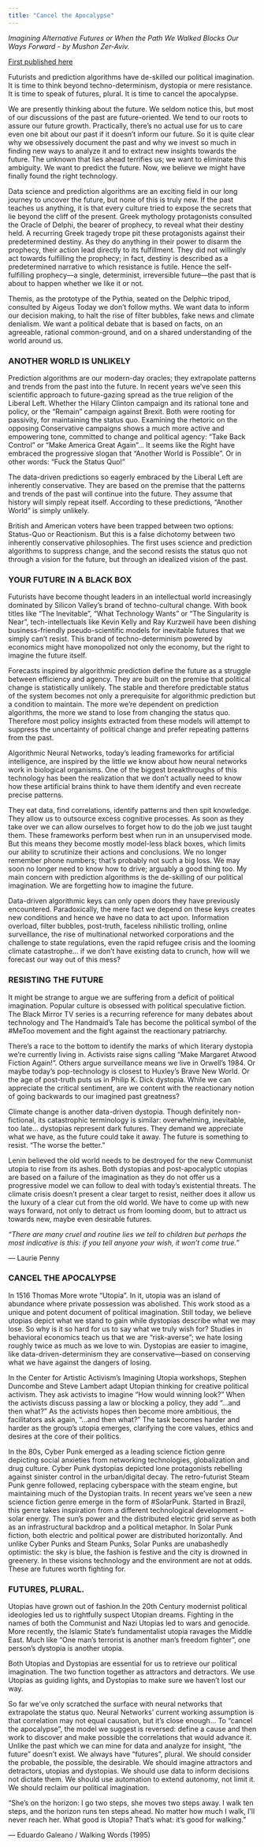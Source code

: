 ```yaml
---
title: "Cancel the Apocalypse"
---
```


*Imagining Alternative Futures _or_ When the Path We Walked Blocks Our Ways Forward - by Mushon Zer-Aviv.*

[First published here](https://dingdingding.org/issue-2/when-the-path-we-walked-blocks-our-ways-forward/)

Futurists and prediction algorithms have de-skilled our political imagination. It is time to think beyond techno-determinism, dystopia or mere resistance. It is time to speak of futures, plural. It is time to cancel the apocalypse.

We are presently thinking about the future. We seldom notice this, but most of our discussions of the past are future-oriented. We tend to our roots to assure our future growth. Practically, there’s no actual use for us to care even one bit about our past if it doesn’t inform our future. So it is quite clear why we obsessively document the past and why we invest so much in finding new ways to analyze it and to extract new insights towards the future. The unknown that lies ahead terrifies us; we want to eliminate this ambiguity. We want to predict the future. Now, we believe we might have finally found the right technology.

Data science and prediction algorithms are an exciting field in our long journey to uncover the future, but none of this is truly new. If the past teaches us anything, it is that every culture tried to expose the secrets that lie beyond the cliff of the present. Greek mythology protagonists consulted the Oracle of Delphi, the bearer of prophecy, to reveal what their destiny held. A recurring Greek tragedy trope pit these protagonists against their predetermined destiny. As they do anything in their power to disarm the prophecy, their action lead directly to its fulfillment. They did not willingly act towards fulfilling the prophecy; in fact, destiny is described as a predetermined narrative to which resistance is futile. Hence the self-fulfilling prophecy—a single, determinist, irreversible future—the past that is about to happen whether we like it or not.

Themis, as the prototype of the Pythia, seated on the Delphic tripod, consulted by Aigeus Today we don’t follow myths. We want data to inform our decision making, to halt the rise of filter bubbles, fake news and climate denialism. We want a political debate that is based on facts, on an agreeable, rational common-ground, and on a shared understanding of the world around us.

### ANOTHER WORLD IS UNLIKELY

Prediction algorithms are our modern-day oracles; they extrapolate patterns and trends from the past into the future. In recent years we’ve seen this scientific approach to future-gazing spread as the true religion of the Liberal Left. Whether the Hilary Clinton campaign and its rational tone and policy, or the “Remain” campaign against Brexit. Both were rooting for passivity, for maintaining the status quo. Examining the rhetoric on the opposing Conservative campaigns shows a much more active and empowering tone, committed to change and political agency: “Take Back Control” or “Make America Great Again”… It seems like the Right have embraced the progressive slogan that “Another World is Possible”. Or in other words: “Fuck the Status Quo!”

The data-driven predictions so eagerly embraced by the Liberal Left are inherently conservative. They are based on the premise that the patterns and trends of the past will continue into the future. They assume that history will simply repeat itself. According to these predictions, “Another World” is simply unlikely.

British and American voters have been trapped between two options: Status-Quo or Reactionism. But this is a false dichotomy between two inherently conservative philosophies. The first uses science and prediction algorithms to suppress change, and the second resists the status quo not through a vision for the future, but through an idealized vision of the past.

### YOUR FUTURE IN A BLACK BOX

Futurists have become thought leaders in an intellectual world increasingly dominated by Silicon Valley’s brand of techno-cultural change. With book titles like “The Inevitable”, “What Technology Wants” or “The Singularity is Near”, tech-intellectuals like Kevin Kelly and Ray Kurzweil have been dishing business-friendly pseudo-scientific models for inevitable futures that we simply can’t resist. This brand of techno-determinism powered by economics might have monopolized not only the economy, but the right to imagine the future itself.

Forecasts inspired by algorithmic prediction define the future as a struggle between efficiency and agency. They are built on the premise that political change is statistically unlikely. The stable and therefore predictable status of the system becomes not only a prerequisite for algorithmic prediction but a condition to maintain. The more we’re dependent on prediction algorithms, the more we stand to lose from changing the status quo. Therefore most policy insights extracted from these models will attempt to suppress the uncertainty of political change and prefer repeating patterns from the past.

Algorithmic Neural Networks, today’s leading frameworks for artificial intelligence, are inspired by the little we know about how neural networks work in biological organisms. One of the biggest breakthroughs of this technology has been the realization that we don’t actually need to know how these artificial brains think to have them identify and even recreate precise patterns.

They eat data, find correlations, identify patterns and then spit knowledge. They allow us to outsource excess cognitive processes. As soon as they take over we can allow ourselves to forget how to do the job we just taught them. These frameworks perform best when run in an unsupervised mode. But this means they become mostly model-less black boxes, which limits our ability to scrutinize their actions and conclusions. We no longer remember phone numbers; that’s probably not such a big loss. We may soon no longer need to know how to drive; arguably a good thing too. My main concern with prediction algorithms is the de-skilling of our political imagination. We are forgetting how to imagine the future.

Data-driven algorithmic keys can only open doors they have previously encountered. Paradoxically, the mere fact we depend on these keys creates new conditions and hence we have no data to act upon. Information overload, filter bubbles, post-truth, faceless nihilistic trolling, online surveillance, the rise of multinational networked corporations and the challenge to state regulations, even the rapid refugee crisis and the looming climate catastrophe… if we don’t have existing data to crunch, how will we forecast our way out of this mess?

### RESISTING THE FUTURE

It might be strange to argue we are suffering from a deficit of political imagination. Popular culture is obsessed with political speculative fiction. The Black Mirror TV series is a recurring reference for many debates about technology and The Handmaid’s Tale has become the political symbol of the #MeToo movement and the fight against the reactionary patriarchy.

There’s a race to the bottom to identify the marks of which literary dystopia we’re currently living in. Activists raise signs calling “Make Margaret Atwood Fiction Again!”. Others argue surveillance means we live in Orwell’s 1984. Or maybe today’s pop-technology is closest to Huxley’s Brave New World. Or the age of post-truth puts us in Philip K. Dick dystopia. While we can appreciate the critical sentiment, are we content with the reactionary notion of going backwards to our imagined past greatness?

Climate change is another data-driven dystopia. Though definitely non-fictional, its catastrophic terminology is similar: overwhelming, inevitable, too late… dystopias represent dark futures. They demand we appreciate what we have, as the future could take it away. The future is something to resist. “The worse the better.”

Lenin believed the old world needs to be destroyed for the new Communist utopia to rise from its ashes. Both dystopias and post-apocalyptic utopias are based on a failure of the imagination as they do not offer us a progressive model we can follow to deal with today’s existential threats. The climate crisis doesn’t present a clear target to resist, neither does it allow us the luxury of a clear cut from the old world. We have to come up with new ways forward, not only to detract us from looming doom, but to attract us towards new, maybe even desirable futures.

_“There are many cruel and routine lies we tell to children but perhaps the most indicative is this: if you tell anyone your wish, it won’t come true.”_

— Laurie Penny

### CANCEL THE APOCALYPSE

In 1516 Thomas More wrote “Utopia”. In it, utopia was an island of abundance where private possession was abolished. This work stood as a unique and potent document of political imagination. Still today, we believe utopias depict what we stand to gain while dystopias describe what we may lose. So why is it so hard for us to say what we truly wish for? Studies in behavioral economics teach us that we are “risk-averse”; we hate losing roughly twice as much as we love to win. Dystopias are easier to imagine, like data-driven-determinism they are conservative—based on conserving what we have against the dangers of losing.

In the Center for Artistic Activism’s Imagining Utopia workshops, Stephen Duncombe and Steve Lambert adapt Utopian thinking for creative political activism. They ask activists to imagine “How would winning look?” When the activists discuss passing a law or blocking a policy, they add “…and then what?” As the activists hopes then become more ambitious, the facilitators ask again, “…and then what?” The task becomes harder and harder as the group’s utopia emerges, clarifying the core values, ethics and desires at the core of their politics.

In the 80s, Cyber Punk emerged as a leading science fiction genre depicting social anxieties from networking technologies, globalization and drug culture. Cyber Punk dystopias depicted lone protagonists rebelling against sinister control in the urban/digital decay. The retro-futurist Steam Punk genre followed, replacing cyberspace with the steam engine, but maintaining much of the Dystopian traits. In recent years we’ve seen a new science fiction genre emerge in the form of #SolarPunk. Started in Brazil, this genre takes inspiration from a different technological development – solar energy. The sun’s power and the distributed electric grid serve as both as an infrastructural backdrop and a political metaphor. In Solar Punk fiction, both electric and political power are distributed horizontally. And unlike Cyber Punks and Steam Punks, Solar Punks are unabashedly optimistic: the sky is blue, the fashion is festive and the city is drowned in greenery. In these visions technology and the environment are not at odds. These are futures worth fighting for.

### FUTURES, PLURAL.

Utopias have grown out of fashion.In the 20th Century modernist political ideologies led us to rightfully suspect Utopian dreams. Fighting in the names of both the Communist and Nazi Utopias led to wars and genocide. More recently, the Islamic State’s fundamentalist utopia ravages the Middle East. Much like “One man’s terrorist is another man’s freedom fighter”, one person’s dystopia is another utopia.

Both Utopias and Dystopias are essential for us to retrieve our political imagination. The two function together as attractors and detractors. We use Utopias as guiding lights, and Dystopias to make sure we haven’t lost our way.

So far we’ve only scratched the surface with neural networks that extrapolate the status quo. Neural Networks’ current working assumption is that correlation may not equal causation, but it’s close enough… To “cancel the apocalypse”, the model we suggest is reversed: define a cause and then work to discover and make possible the correlations that would advance it. Unlike the past which we can mine for data and analyze for insight, “the future” doesn’t exist. We always have “futures”, plural. We should consider the probable, the possible, the desirable. We should imagine attractors and detractors, utopias and dystopias. We should use data to inform decisions not dictate them. We should use automation to extend autonomy, not limit it. We should reclaim our political imagination.

“She’s on the horizon:
    I go two steps,
        she moves two steps away.
I walk ten steps,
    and the horizon runs ten steps ahead.
No matter how much I walk,
    I’ll never reach her.
What good is Utopia?
    That’s what:
    it’s good for walking.”

— Eduardo Galeano / Walking Words (1995)

